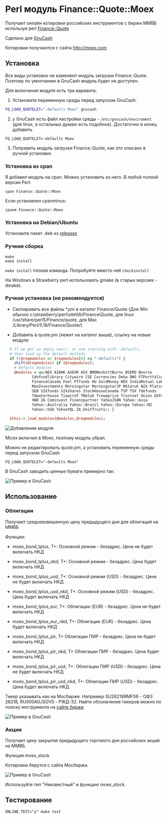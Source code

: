 Perl модуль Finance::Quote::Moex
================================

Получает онлайн котировки российских инструментов с биржи ММВБ используя perl [Finance::Quote](https://github.com/finance-quote/finance-quote)

Сделано для [GnuCash](http://www.gnucash.org/)

Котировки получаются с сайта http://moex.com

Установка
---------

Все виды установок не изменяют модуль загрузки Finance::Quote. Поэтому по умолчанию в GnuCash модуль будет не доступен. 

Для включения модуля есть три варианта:

1. Установите переменную среды перед запуском GnuCash. 

```bash
FQ_LOAD_QUOTELET="-defaults Moex" gnucash
```
2. у GnuCash есть файл настройки среды - `/etc/gnucash/enviroment` (для linux, в остальных думаю есть подобное). Достаточно в конец добавить  
```
FQ_LOAD_QUOTELET=-defaults Moex
```
3. Поправить модуль загрузки Finance::Quote, как это описано в ручной установке.

### Установка из cpan

Я добавил модуль на cpan. Можно установить из него.
В любой полной версии Perl: 
```
cpan Finance::Quote::Moex
```
Если установлен cpanminus: 
```
cpanm Finance::Quote::Moex
```

### Установка на Debian/Ubuntu


Установите пакет .deb из [releases](https://github.com/partizand/finquote/releases)

### Ручная сборка


```
make
make install
```

`make install` плохая команда. Попробуйте вместо неё `checkinstall`

На Windows в Strawberry perl использовать gmake (в старых версиях - dmake).

###  Ручная установка (не рекомендуется)

* Скопировать все файлы *.pm в каталог Finance/Quote (Для Win обычно c:\strawberry\perl\site\lib\Finance\Quote\, для linux /usr/share/perl5/Finance/quote, для Mac /Library/Perl/5.18/Finance/Quote/)

* Добавить в quote.pm (лежит на каталог выше), ссылку на новые модули

```perl
  # If we get an empty new(), or one starting with -defaults,
  # then load up the default methods.
  if (!@reqmodules or $reqmodules[0] eq "-defaults") {
    shift(@reqmodules) if (@reqmodules);
    # Default modules
    @modules = qw/AEX AIAHK ASEGR ASX BMONesbittBurns BSERO Bourso
            Cdnfundlibrary Citywire CSE Currencies Deka DWS FTPortfolios Fidelity FidelityFixed
            FinanceCanada Fool FTfunds HU GoldMoney HEX IndiaMutual LeRevenu
            ManInvestments Morningstar MorningstarJP MStaruk NZX Platinum Moex
            SEB SIXfunds SIXshares StockHouseCanada TSP TSX Tdefunds
            Tdwaterhouse Tiaacref TNetuk Troweprice Trustnet Union USFedBonds
            VWD ZA Cominvest Finanzpartner YahooJSON Yahoo::Asia
            Yahoo::Australia Yahoo::Brasil Yahoo::Europe Yahoo::NZ
            Yahoo::USA YahooYQL ZA_UnitTrusts/; }

  $this->_load_modules(@modules,@reqmodules);
```

![Добавление модуля](../master/pic/quote-add.gif)

Micex включил в Moex, поэтому модуль убрал.

Можно не редактировать quote.pm, а установить переменную среды перед запуском GnuCash

```
FQ_LOAD_QUOTELET="-defaults Moex"
```

В GnuCash заводить ценные бумаги примерно так:

![Пример в GnuCash](../master/pic/gnucash-sample.gif)


Использование
-------------

###  Облигации

Получает средневзвешенную цену предыдущего дня для облигаций на ММВБ

Функции:

* moex_bond_tplus, Т+: Основной режим - безадрес. Цена не будет включать НКД
* moex_bond_tplus_nkd, Т+: Основной режим - безадрес. Цена будет включать НКД

* moex_bond_tplus_usd, Т+: Основной режим (USD) - безадрес. Цена не будет включать НКД
* moex_bond_tplus_usd_nkd, Т+: Основной режим (USD) - безадрес. Цена будет включать НКД

* moex_bond_tplus_eur, Т+: Облигации (EUR) - безадрес. Цена не будет включать НКД
* moex_bond_tplus_eur_nkd, Т+: Облигации (EUR) - безадрес. Цена будет включать НКД

* moex_bond_tplus_pir, Т+ Облигации ПИР - безадрес. Цена не будет включать НКД
* moex_bond_tplus_pir_nkd, Т+ Облигации ПИР - безадрес. Цена будет включать НКД

* moex_bond_tplus_pir_usd, Т+: Облигации ПИР (USD) - безадрес. Цена не будет включать НКД
* moex_bond_tplus_pir_usd_nkd, Т+: Облигации ПИР (USD) - безадрес. Цена будет включать НКД

Тикер указывать как на Мосбирже. Например SU26218RMFS6 - ОФЗ 26218, RU000A0JSGV0 - РЖД-32. Найти обозначение тикеров можно по поиску инструмента на [сайте биржи](http://www.moex.com)

![Пример в GnuCash](../master/pic/moexbonds-example.png)

###  Акции

Получает цену закрытия предыдущего торгового дня российских акций на ММВБ.

Функция moex_stock

Котировки берутся с сайта Мосбиржи.

![Пример в GnuCash](../master/pic/gnucash-sample.gif)

Используйте тип "Неизвестный" и функцию moex_stock. 

Тестирование
------------

```
ONLINE_TEST="y" make test 
```
